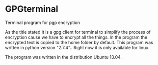 GPGterminal
===========

Terminal program for pgp encryption

As the title stated it is a gpg client for terminal to simplify the process of encryption cause we have to encrypt all the things.
In the program the encrypted text is copied to the home folder by default. 
This program was written in python version "2.7.4".. Right now it is only available for linux.

The program was written in the distribution Ubuntu 13.04.
